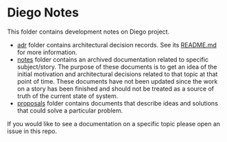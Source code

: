# Diego Notes

This folder contains development notes on Diego project. 

- [adr](./adr) folder contains architectural decision records. See its
  [README.md](./adr/README.md) for more information.
- [notes](./notes) folder contains an archived documentation related to
  specific subject/story. The purpose of these documents is to get an idea of
  the initial motivation and architectural decisions related to that topic at
  that point of time. These documents have not been updated since the work on a
  story has been finished and should not be treated as a source of truth of the
  current state of system.
- [proposals](./proposals) folder contains documents that describe ideas and
  solutions that could solve a particular problem.

If you would like to see a documentation on a specific topic please open an
issue in this repo.
